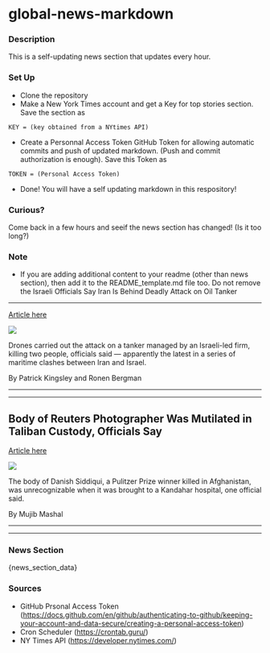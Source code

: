# global-news-markdown

### Description 
This is a self-updating news section that updates every hour.

### Set Up 
* Clone the repository
* Make a New York Times account and get a Key for top stories section. Save the section as 
 ```
 KEY = (key obtained from a NYtimes API)
 ```
*  Create a Personnal Access Token GitHub Token for allowing automatic commits and push of updated markdown. (Push and commit authorization is enough). Save this Token as 
```
TOKEN = (Personal Access Token)
```
* Done! You will have a self updating markdown in this respository!

### Curious?
Come back in a few hours and seeif the news section has changed! (Is it too long?)

### Note
* If you are adding additional content to your readme (other than news section), then add it to the README_template.md file too. Do not remove the Israeli Officials Say Iran Is Behind Deadly Attack on Oil Tanker
----------------------------------------------------------------

[Article here](https://www.nytimes.com/2021/07/30/world/middleeast/tanker-attack-oman.html)

[![](https://static01.nyt.com/images/2021/07/30/world/30Israel-ship/merlin_192073275_eb7f04bd-5116-43a6-9091-86e3252855bf-superJumbo.jpg)](https://www.nytimes.com/2021/07/30/world/middleeast/tanker-attack-oman.html)

Drones carried out the attack on a tanker managed by an Israeli-led firm, killing two people, officials said — apparently the latest in a series of maritime clashes between Iran and Israel.

By Patrick Kingsley and Ronen Bergman

* * *

* * *

Body of Reuters Photographer Was Mutilated in Taliban Custody, Officials Say
----------------------------------------------------------------------------

[Article here](https://www.nytimes.com/2021/07/31/world/asia/danish-siddiqui-afghanistan-photographer.html)

[![](https://static01.nyt.com/images/2021/07/31/world/31afghanistan-journalist1/merlin_190971408_b86a4257-e96a-48fc-829a-413fdc39e6bd-superJumbo.jpg)](https://www.nytimes.com/2021/07/31/world/asia/danish-siddiqui-afghanistan-photographer.html)

The body of Danish Siddiqui, a Pulitzer Prize winner killed in Afghanistan, was unrecognizable when it was brought to a Kandahar hospital, one official said.

By Mujib Mashal

* * *

* * *

### News Section 
{news_section_data}


### Sources 
* GitHub Prsonal Access Token (https://docs.github.com/en/github/authenticating-to-github/keeping-your-account-and-data-secure/creating-a-personal-access-token)
* Cron Scheduler (https://crontab.guru/)
* NY Times API (https://developer.nytimes.com/)
